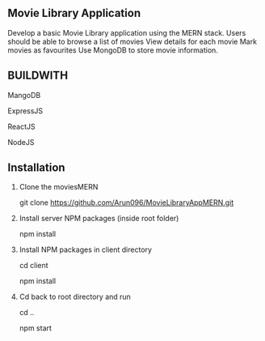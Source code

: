 ## Movie Library Application


Develop a basic Movie Library application using the MERN stack.
Users should be able to browse a list of movies 
View details for each movie 
Mark movies as favourites 
Use MongoDB to store movie information.

## BUILDWITH

   MangoDB
   
   ExpressJS
   
   ReactJS
   
   NodeJS

## Installation

1. Clone the moviesMERN

   git clone https://github.com/Arun096/MovieLibraryAppMERN.git

2. Install server NPM packages (inside root folder)

   npm install

3. Install NPM packages in client directory

   cd client
   
   npm install

5. Cd back to root directory and run

   cd ..
   
   npm start
